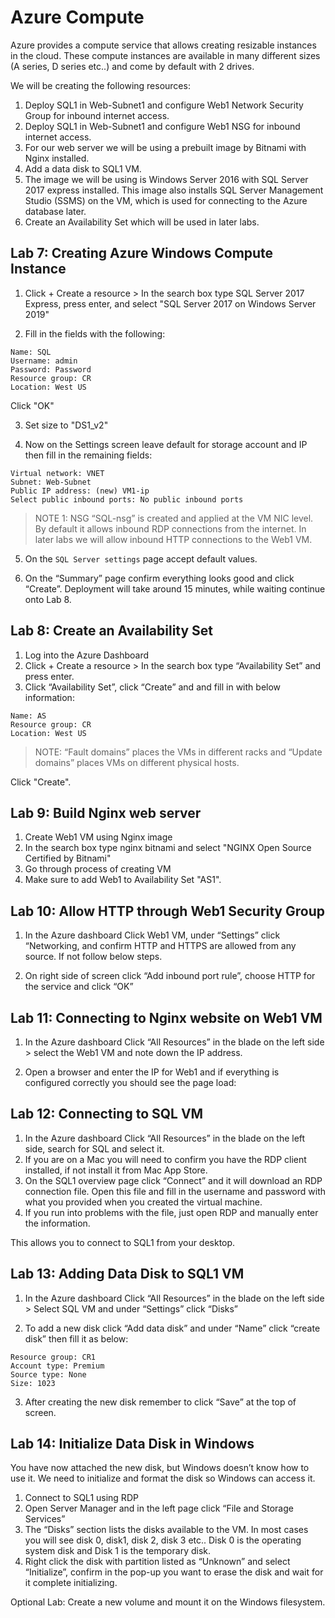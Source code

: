 # Azure Compute


Azure provides a compute service that allows creating resizable instances in the cloud. These compute instances are available in many different sizes (A series, D series etc..) and come by default with 2 drives.

We will be creating the following resources:
1. Deploy SQL1 in Web-Subnet1 and configure Web1 Network Security Group for inbound internet access.
2. Deploy SQL1 in Web-Subnet1 and configure Web1 NSG for inbound internet access.
3. For our web server we will be using a prebuilt image by Bitnami with Nginx installed.
4. Add a data disk to SQL1 VM.
5. The image we will be using is Windows Server 2016 with SQL Server 2017 express installed. This image also installs SQL Server Management Studio (SSMS) on the VM, which is used for connecting to the Azure database later.
6. Create an Availability Set which will be used in later labs.

## Lab 7: Creating Azure Windows Compute Instance  
1. Click + Create a resource > In the search box type SQL Server 2017 Express, press enter, and select "SQL Server 2017 on Windows Server 2019"

2. Fill in the fields with the following:


```
Name: SQL
Username: admin
Password: Password
Resource group: CR
Location: West US
```

Click "OK"

3. Set size to "DS1_v2" 

4. Now on the Settings screen leave default for storage account and IP then fill in the remaining fields:


```
Virtual network: VNET
Subnet: Web-Subnet
Public IP address: (new) VM1-ip
Select public inbound ports: No public inbound ports
```

> NOTE 1: NSG “SQL-nsg” is created and applied at the VM NIC level. By default it allows inbound RDP connections from the internet. In later labs we will allow inbound HTTP connections to the Web1 VM.  

5. On the `SQL Server settings` page accept default values.   

6. On the “Summary” page confirm everything looks good and click “Create”.
Deployment will take around 15 minutes, while waiting continue onto Lab 8.

## Lab 8: Create an Availability Set

1. Log into the Azure Dashboard
2. Click + Create a resource > In the search box type “Availability Set” and press enter.
3. Click “Availability Set”, click “Create” and and fill in with below information:

```
Name: AS
Resource group: CR
Location: West US
```

> NOTE: “Fault domains” places the VMs in different racks and “Update domains” places VMs on different physical hosts.  
 
Click "Create".


## Lab 9: Build Nginx web server

1. Create Web1 VM using Nginx image
2. In the search box type nginx bitnami and select "NGINX Open Source Certified by Bitnami"
3. Go through process of creating VM
4. Make sure to add Web1 to Availability Set "AS1".

## Lab 10: Allow HTTP through Web1 Security Group

1. In the Azure dashboard Click Web1 VM, under “Settings” click “Networking, and confirm HTTP and HTTPS are allowed from any source. If not follow below steps.


2. On right side of screen click “Add inbound port rule”, choose HTTP for the service and click “OK”



## Lab 11: Connecting to Nginx website on Web1 VM

1. In the Azure dashboard Click “All Resources” in the blade on the left side > select the Web1 VM and note down the IP address.

3. Open a browser and enter the IP for Web1 and if everything is configured correctly you should see the page load:

## Lab 12: Connecting to SQL VM

1. In the Azure dashboard Click “All Resources” in the blade on the left side, search for SQL and select it.
2. If you are on a Mac you will need to confirm you have the RDP client installed, if not install it from Mac App Store.   
3. On the SQL1 overview page click “Connect” and it will download an RDP connection file.
Open this file and fill in the username and password with what you provided when you created the virtual machine.
4. If you run into problems with the file, just open RDP and manually enter the information.

This allows you to connect to SQL1 from your desktop.


## Lab 13: Adding Data Disk to SQL1 VM

1. In the Azure dashboard Click “All Resources” in the blade on the left side > Select SQL VM and under “Settings” click “Disks”


2. To add a new disk click “Add data disk” and under “Name” click “create disk” then fill it as below:

```
Resource group: CR1
Account type: Premium
Source type: None 
Size: 1023
```

3. After creating the new disk remember to click “Save” at the top of screen.

## Lab 14: Initialize Data Disk in Windows
You have now attached the new disk, but Windows doesn’t know how to use it. We need to initialize and format the disk so Windows can access it.

1. Connect to SQL1 using RDP
2. Open Server Manager and in the left page click “File and Storage Services”
3. The “Disks” section lists the disks available to the VM. In most cases you will see disk 0, disk1, disk 2, disk 3 etc..
Disk 0 is the operating system disk and Disk 1 is the temporary disk.
4. Right click the disk with partition listed as “Unknown” and select “Initialize”, confirm in the pop-up you want to erase the disk and wait for it complete initializing.

Optional Lab: Create a new volume and mount it on the Windows filesystem.


